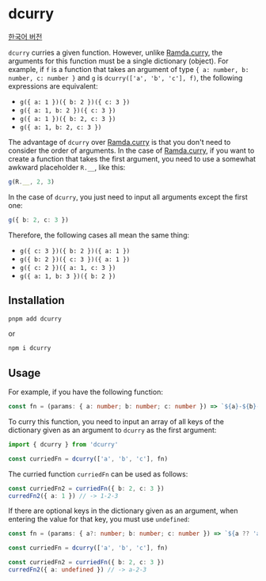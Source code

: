 # dcurry

[한국어 버전](https://github.com/anisotropy/dcurry/blob/main/README.ko.md)

`dcurry` curries a given function. However, unlike [Ramda.curry](https://ramdajs.com/docs/#curry), the arguments for this function must be a single dictionary (object). For example, if `f` is a function that takes an argument of type `{ a: number, b: number, c: number }` and `g` is `dcurry(['a', 'b', 'c'], f)`, the following expressions are equivalent:

- `g({ a: 1 })({ b: 2 })({ c: 3 })`
- `g({ a: 1, b: 2 })({ c: 3 })`
- `g({ a: 1 })({ b: 2, c: 3 })`
- `g({ a: 1, b: 2, c: 3 })`

The advantage of `dcurry` over [Ramda.curry](https://ramdajs.com/docs/#curry) is that you don't need to consider the order of arguments. In the case of [Ramda.curry](https://ramdajs.com/docs/#curry), if you want to create a function that takes the first argument, you need to use a somewhat awkward placeholder `R.__`, like this:

```ts
g(R.__, 2, 3)
```

In the case of `dcurry`, you just need to input all arguments except the first one:

```ts
g({ b: 2, c: 3 })
```

Therefore, the following cases all mean the same thing:

- `g({ c: 3 })({ b: 2 })({ a: 1 })`
- `g({ b: 2 })({ c: 3 })({ a: 1 })`
- `g({ c: 2 })({ a: 1, c: 3 })`
- `g({ a: 1, b: 3 })({ b: 2 })`

## Installation

```bash
pnpm add dcurry
```

or

```bash
npm i dcurry
```

## Usage

For example, if you have the following function:

```ts
const fn = (params: { a: number; b: number; c: number }) => `${a}-${b}-${c}`
```

To curry this function, you need to input an array of all keys of the dictionary given as an argument to `dcurry` as the first argument:

```ts
import { dcurry } from 'dcurry'

const curriedFn = dcurry(['a', 'b', 'c'], fn)
```

The curried function `curriedFn` can be used as follows:

```ts
const curriedFn2 = curriedFn({ b: 2, c: 3 })
curredFn2({ a: 1 }) // -> 1-2-3
```

If there are optional keys in the dictionary given as an argument, when entering the value for that key, you must use `undefined`:

```ts
const fn = (params: { a?: number; b: number; c: number }) => `${a ?? 'a'}-${b}-${c}`

const curriedFn = dcurry(['a', 'b', 'c'], fn)

const curriedFn2 = curriedFn({ b: 2, c: 3 })
curredFn2({ a: undefined }) // -> a-2-3
```
